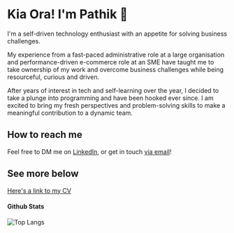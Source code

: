 # Kia Ora! I'm Pathik 👋
I'm a self-driven technology enthusiast with an appetite for solving business challenges. 

My experience from a fast-paced administrative role at a large organisation and performance-driven e-commerce role at an SME have taught me to take ownership of my work and overcome business challenges while being resourceful, curious and driven. 

After years of interest in tech and self-learning over the year, I decided to take a plunge into programming and have been hooked ever since. I am excited to bring my fresh perspectives and problem-solving skills to make a meaningful contribution to a dynamic team.

## How to reach me
Feel free to DM me on [LinkedIn](https://www.linkedin.com/in/pathik-modi/), or get in touch [via email](mailto:modipathik95@gmail.com)! 

## See more below
[Here's a link to my CV](https://github.com/pathik-modi/pathik-modi/files/13724141/CV2023.pdf)

#### Github Stats
![Top Langs](https://github-readme-stats.vercel.app/api/top-langs/?username=pathik-modi&layout=compact&theme=dark) 

